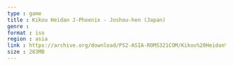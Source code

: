```yaml
---
type : game
title : Kikou Heidan J-Phoenix - Joshou-hen (Japan)
genre : 
format : iso
region : asia
link : https://archive.org/download/PS2-ASIA-ROMS321COM/Kikou%20Heidan%20J-Phoenix%20-%20Joshou-hen%20%28Japan%29.7z
size : 283MB
---
```

